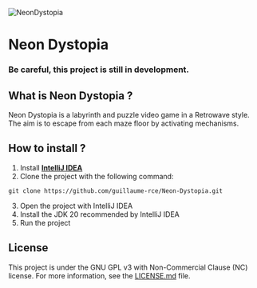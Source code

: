![NeonDystopia](https://github.com/GuillaumeROCHE49/Neon-Dystopia/assets/120665609/daa83056-f61e-4ed5-8248-3f832e4a64de)

# Neon Dystopia
### Be careful, this project is still in development.

## What is Neon Dystopia ?
Neon Dystopia is a labyrinth and puzzle video game in a Retrowave style. The aim is to escape from each maze floor by activating mechanisms.

## How to install ?
1. Install [**IntelliJ IDEA**](https://www.jetbrains.com/idea/)
2. Clone the project with the following command:
```shell
git clone https://github.com/guillaume-rce/Neon-Dystopia.git
```
3. Open the project with IntelliJ IDEA
4. Install the JDK 20 recommended by IntelliJ IDEA
5. Run the project

## License
This project is under the GNU GPL v3 with Non-Commercial Clause (NC) license. For more information, see the [LICENSE.md](LICENSE.md) file.
